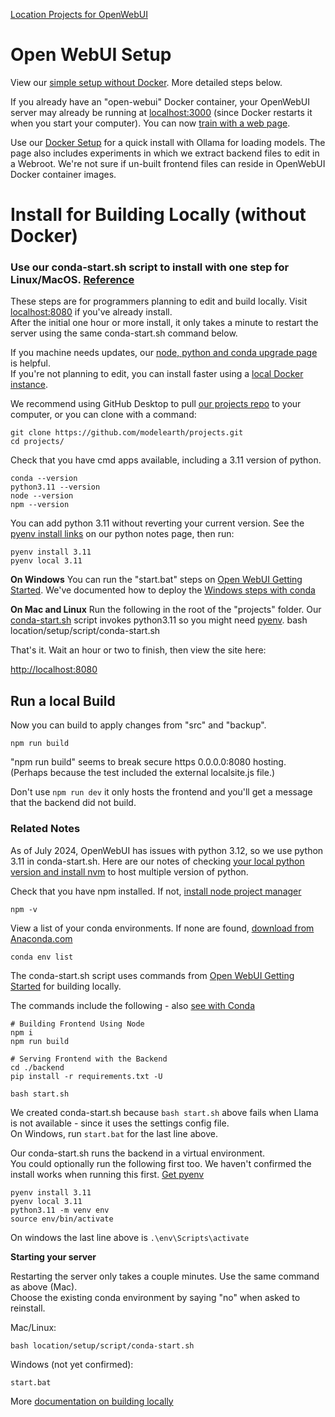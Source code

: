 [Location Projects for OpenWebUI](../)

# Open WebUI Setup

<!--Pinecone -->

View our [simple setup without Docker](guides). More detailed steps below.

If you already have an "open-webui" Docker container, your OpenWebUI server may already be running at [localhost:3000](http://localhost:3000) (since Docker restarts it when you start your computer). You can now [train with a web page](train).

Use our [Docker Setup](docker) for a quick install with Ollama for loading models. The page also includes experiments in which we extract backend files to edit in a Webroot. We're not sure if un-built frontend files can reside in OpenWebUI Docker container images.
<br>

# Install for Building Locally (without Docker)

### Use our conda-start.sh script to install with one step for Linux/MacOS. [Reference](./guides/local.md)

These steps are for programmers planning to edit and build locally. Visit [localhost:8080](http://localhost:8080) if you've already install.  
After the initial one hour or more install, it only takes a minute to restart the server using the same conda-start.sh command below.

If you machine needs updates, our [node, python and conda upgrade page](https://model.earth/io/coders/python) is helpful.  
If you're not planning to edit, you can install faster using a [local Docker instance](docker).

We recommend using GitHub Desktop to pull [our projects repo](https://github.com/modelearth/projects/) to your computer, or you can clone with a command:

    git clone https://github.com/modelearth/projects.git
    cd projects/

Check that you have cmd apps available, including a 3.11 version of python.

    conda --version
    python3.11 --version
    node --version
    npm --version

You can add python 3.11 without reverting your current version.
See the [pyenv install links](/io/coders/python/) on our python notes page, then run:

    pyenv install 3.11
    pyenv local 3.11

**On Windows**
You can run the "start.bat" steps on [Open WebUI Getting Started](https://docs.openwebui.com/getting-started/). We've documented how to deploy the [Windows steps with conda](https://github.com/ModelEarth/projects/blob/gcp/location/setup/guides/local.md)

**On Mac and Linux**
Run the following in the root of the "projects" folder. Our [conda-start.sh](https://github.com/ModelEarth/projects/blob/main/location/setup/script/conda-start.sh) script invokes python3.11 so you might need [pyenv](https://model.earth/io/coders/python).
bash location/setup/script/conda-start.sh

That's it. Wait an hour or two to finish, then view the site here:

[http://localhost:8080](http://localhost:8080)

## Run a local Build

Now you can build to apply changes from "src" and "backup".

    npm run build

"npm run build" seems to break secure https 0.0.0.0:8080 hosting.  
(Perhaps because the test included the external localsite.js file.)

Don't use `npm run dev` it only hosts the frontend and you'll get a message that the backend did not build.

### Related Notes

As of July 2024, OpenWebUI has issues with python 3.12, so we use python 3.11 in conda-start.sh. Here are our notes of checking [your local python version and install nvm](../../../io/coders/python/) to host multiple version of python.

Check that you have npm installed. If not, [install node project manager](../../../io/coders/python/)

    npm -v

View a list of your conda environments.
If none are found, [download from Anaconda.com](https://www.anaconda.com/download)

    conda env list

The conda-start.sh script uses commands from [Open WebUI Getting Started](https://docs.openwebui.com/getting-started/) for building locally.

The commands include the following - also [see with Conda](guides)

    # Building Frontend Using Node
    npm i
    npm run build

    # Serving Frontend with the Backend
    cd ./backend
    pip install -r requirements.txt -U

    bash start.sh

We created conda-start.sh because `bash start.sh` above fails when Llama is not available - since it uses the settings config file.  
On Windows, run `start.bat` for the last line above.

Our conda-start.sh runs the backend in a virtual environment.  
You could optionally run the following first too. We haven't confirmed the install works when running this first. [Get pyenv](/io/coders/python/)

    pyenv install 3.11
    pyenv local 3.11
    python3.11 -m venv env
    source env/bin/activate

On windows the last line above is `.\env\Scripts\activate`

<!--
### RAM error when running Ollama on a 5-year old Mac

A RAM error shut down the local site: [1 leaked semaphore](https://github.com/lllyasviel/Fooocus/discussions/2690)
The CPU was not running hot when this occurred.
-->

<!--
The following restarted the frontend at [localhost:5173](http://localhost:5173/)
After a couple minutes you'll see "Open WebUI Backend Required"

	npm run dev
-->
<!--
Running the pre-existing bash start.sh results in:

Loading WEBUI_SECRET_KEY from file, not provided as an environment variable.
Loading WEBUI_SECRET_KEY from .webui_secret_key
start.sh: line 23: ${USE_OLLAMA_DOCKER,,}: bad substitution
start.sh: line 25: ${USE_CUDA_DOCKER,,}: bad substitution
start.sh: line 52: exec: uvicorn: not found

Is there a fast way to reopen the conda instance?
-->

**Starting your server**

Restarting the server only takes a couple minutes. Use the same command as above (Mac).  
Choose the existing conda environment by saying "no" when asked to reinstall.

Mac/Linux:

    bash location/setup/script/conda-start.sh

Windows (not yet confirmed):

    start.bat

More [documentation on building locally](https://docs.openwebui.com/getting-started/)
